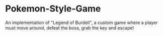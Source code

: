 # Pokemon-Style-Game
An implementation of "Legend of Burdell", a custom game where a player must move around, defeat the boss, grab the key and escape!
